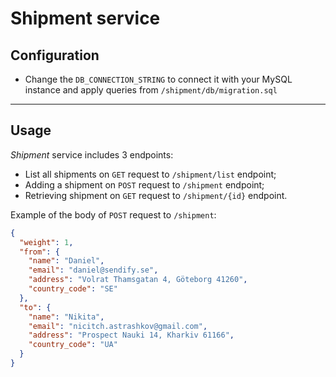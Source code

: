 # Shipment service


## Configuration
* Change the `DB_CONNECTION_STRING` to connect it with your MySQL instance and apply queries from ```/shipment/db/migration.sql```
---------------------------------------

## Usage
_Shipment_ service includes 3 endpoints: 
- List all shipments on `GET` request to `/shipment/list` endpoint;
- Adding a shipment on `POST` request to `/shipment` endpoint;
- Retrieving shipment on `GET` request to `/shipment/{id}` endpoint.

Example of the body of `POST` request to `/shipment`:
```json
{
  "weight": 1,
  "from": {
    "name": "Daniel",
    "email": "daniel@sendify.se",
    "address": "Volrat Thamsgatan 4, Göteborg 41260",
    "country_code": "SE"
  },
  "to": {
    "name": "Nikita",
    "email": "nicitch.astrashkov@gmail.com",
    "address": "Prospect Nauki 14, Kharkiv 61166",
    "country_code": "UA"
  }
}
```